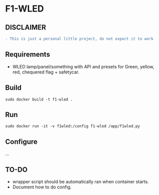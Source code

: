 # F1-WLED

## DISCLAIMER
```diff
- This is just a personal little project, do not expect it to work
```

## Requirements
- WLED lamp/panel/something with API and presets for Green, yellow, red, chequered flag + safetycar.

## Build
```
sudo docker build -t f1-wled .
```

## Run
```
sudo docker run -it -v f1wled:/config f1-wled /app/f1wled.py
```

## Configure
...

## TO-DO
- wrapper script should be automatically ran when container starts.
- Document how to do config.
